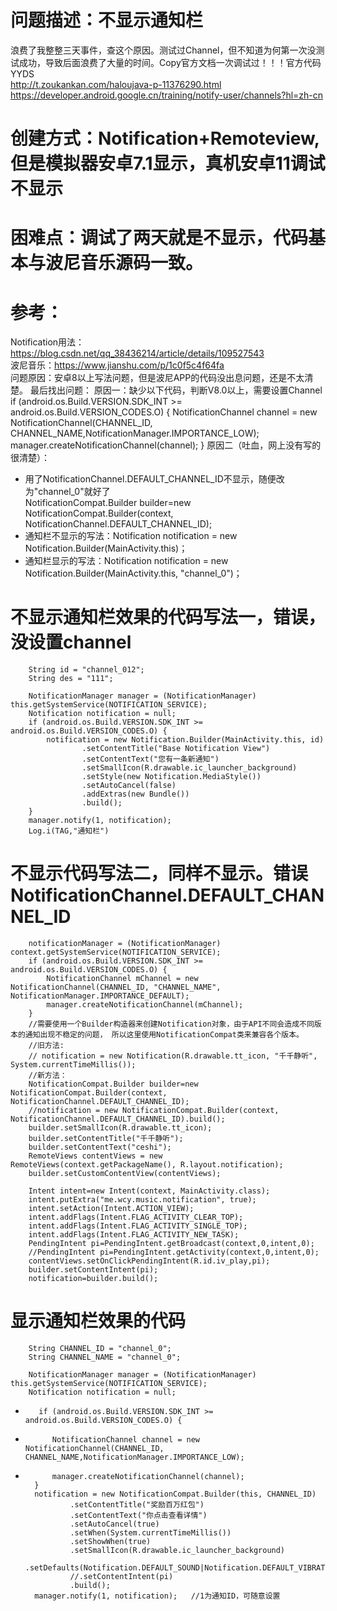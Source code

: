 # 问题描述：不显示通知栏
浪费了我整整三天事件，查这个原因。测试过Channel，但不知道为何第一次没测试成功，导致后面浪费了大量的时间。Copy官方文档一次调试过！！！官方代码YYDS  
http://t.zoukankan.com/haloujava-p-11376290.html  
https://developer.android.google.cn/training/notify-user/channels?hl=zh-cn  
# 创建方式：Notification+Remoteview,但是模拟器安卓7.1显示，真机安卓11调试不显示  
# 困难点：调试了两天就是不显示，代码基本与波尼音乐源码一致。  
# 参考：
Notification用法：https://blog.csdn.net/qq_38436214/article/details/109527543  
波尼音乐：https://www.jianshu.com/p/1c0f5c4f64fa  
问题原因：安卓8以上写法问题，但是波尼APP的代码没出息问题，还是不太清楚。
最后找出问题：
原因一：缺少以下代码，判断V8.0以上，需要设置Channel
 if (android.os.Build.VERSION.SDK_INT >= android.os.Build.VERSION_CODES.O) {
           NotificationChannel channel = new NotificationChannel(CHANNEL_ID, CHANNEL_NAME,NotificationManager.IMPORTANCE_LOW);
           manager.createNotificationChannel(channel);
 } 
原因二（吐血，网上没有写的很清楚）：   
+ 用了NotificationChannel.DEFAULT_CHANNEL_ID不显示，随便改为"channel_0"就好了  
NotificationCompat.Builder builder=new NotificationCompat.Builder(context, NotificationChannel.DEFAULT_CHANNEL_ID);  
+ 通知栏不显示的写法：Notification notification = new Notification.Builder(MainActivity.this)；   
+ 通知栏显示的写法：Notification notification = new Notification.Builder(MainActivity.this, "channel_0")；  

# 不显示通知栏效果的代码写法一，错误，没设置channel
        String id = "channel_012";
        String des = "111";

        NotificationManager manager = (NotificationManager) this.getSystemService(NOTIFICATION_SERVICE);
        Notification notification = null;
        if (android.os.Build.VERSION.SDK_INT >= android.os.Build.VERSION_CODES.O) {
            notification = new Notification.Builder(MainActivity.this, id)
                    .setContentTitle("Base Notification View")
                    .setContentText("您有一条新通知")
                    .setSmallIcon(R.drawable.ic_launcher_background)
                    .setStyle(new Notification.MediaStyle())
                    .setAutoCancel(false)
                    .addExtras(new Bundle())
                    .build();
        }
        manager.notify(1, notification);
        Log.i(TAG,"通知栏")  
        
# 不显示代码写法二，同样不显示。错误NotificationChannel.DEFAULT_CHANNEL_ID
        notificationManager = (NotificationManager) context.getSystemService(NOTIFICATION_SERVICE);
        if (android.os.Build.VERSION.SDK_INT >= android.os.Build.VERSION_CODES.O) {
            NotificationChannel mChannel = new NotificationChannel(CHANNEL_ID, "CHANNEL_NAME", NotificationManager.IMPORTANCE_DEFAULT);
            manager.createNotificationChannel(mChannel);
        }
        //需要使用一个Builder构造器来创建Notification对象，由于API不同会造成不同版本的通知出现不稳定的问题， 所以这里使用NotificationCompat类来兼容各个版本。
        //旧方法:
        // notification = new Notification(R.drawable.tt_icon, "千千静听", System.currentTimeMillis());
        //新方法：
        NotificationCompat.Builder builder=new NotificationCompat.Builder(context, NotificationChannel.DEFAULT_CHANNEL_ID);
        //notification = new NotificationCompat.Builder(context, NotificationChannel.DEFAULT_CHANNEL_ID).build();
        builder.setSmallIcon(R.drawable.tt_icon);
        builder.setContentTitle("千千静听");
        builder.setContentText("ceshi");
        RemoteViews contentViews = new RemoteViews(context.getPackageName(), R.layout.notification);
        builder.setCustomContentView(contentViews);

        Intent intent=new Intent(context, MainActivity.class);
        intent.putExtra("me.wcy.music.notification", true);
        intent.setAction(Intent.ACTION_VIEW);
        intent.addFlags(Intent.FLAG_ACTIVITY_CLEAR_TOP);
        intent.addFlags(Intent.FLAG_ACTIVITY_SINGLE_TOP);
        intent.addFlags(Intent.FLAG_ACTIVITY_NEW_TASK);
        PendingIntent pi=PendingIntent.getBroadcast(context,0,intent,0);
        //PendingIntent pi=PendingIntent.getActivity(context,0,intent,0);
        contentViews.setOnClickPendingIntent(R.id.iv_play,pi);
        builder.setContentIntent(pi);
        notification=builder.build();
# 显示通知栏效果的代码
        String CHANNEL_ID = "channel_0";
        String CHANNEL_NAME = "channel_0";

        NotificationManager manager = (NotificationManager) this.getSystemService(NOTIFICATION_SERVICE);
        Notification notification = null;
+        if (android.os.Build.VERSION.SDK_INT >= android.os.Build.VERSION_CODES.O) {
+           NotificationChannel channel = new NotificationChannel(CHANNEL_ID, CHANNEL_NAME,NotificationManager.IMPORTANCE_LOW);
+           manager.createNotificationChannel(channel);
        } 
        notification = new NotificationCompat.Builder(this, CHANNEL_ID)
                .setContentTitle("奖励百万红包")
                .setContentText("你点击查看详情")
                .setAutoCancel(true)
                .setWhen(System.currentTimeMillis())
                .setShowWhen(true)
                .setSmallIcon(R.drawable.ic_launcher_background)
                .setDefaults(Notification.DEFAULT_SOUND|Notification.DEFAULT_VIBRATE)
                //.setContentIntent(pi)
                .build();
        manager.notify(1, notification);   //1为通知ID，可随意设置

